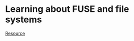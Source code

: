 <h1>Learning about FUSE and file systems</h1>
<a href="https://www.maastaar.net/fuse/linux/filesystem/c/2016/05/21/writing-a-simple-filesystem-using-fuse/">Resource</a>